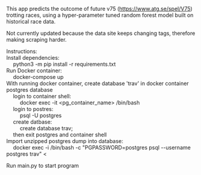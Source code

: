 This app predicts the outcome of future v75 (https://www.atg.se/spel/V75) trotting races, using a hyper-parameter tuned random forest model built on historical race data.  

Not currently updated because the data site keeps changing tags, therefore making scraping harder.

Instructions: <br />
Install dependencies:   <br />
   &emsp; python3 -m pip install -r requirements.txt <br />
Run Docker container:  <br />
    &emsp; docker-compose up <br />
With running docker container, create database 'trav' in docker container postgres database <br />
    &emsp; login to container shell:   <br />
        &emsp; &emsp; docker exec -it <pg_container_name> /bin/bash  <br />
    &emsp; login to postres:   <br />
       &emsp; &emsp; psql -U postgres   <br />
    &emsp; create datbase:   <br />
        &emsp; &emsp; create database trav;  <br />
    &emsp; then exit postgres and container shell  <br />
Import unzipped postgres dump into database:  <br />
    &emsp; docker exec -i <container name> /bin/bash -c "PGPASSWORD=postgres psql --username postgres  trav" < <local apath to unzipped dump.sql>  <br />

Run main.py to start program  <br />
